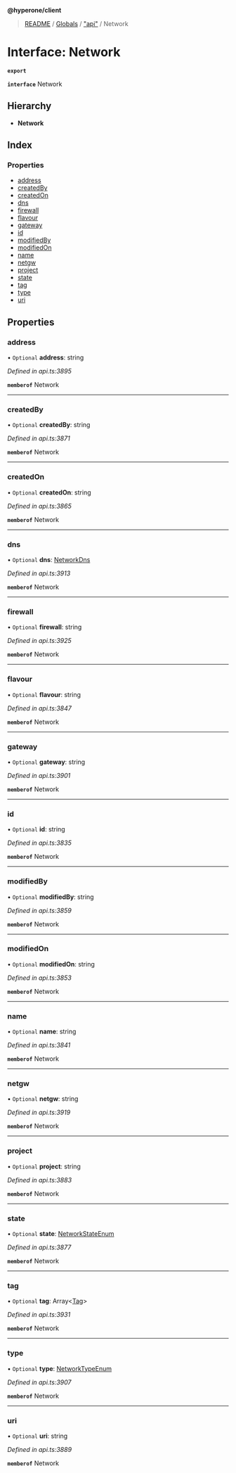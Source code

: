 **@hyperone/client**

> [README](../README.md) / [Globals](../globals.md) / ["api"](../modules/_api_.md) / Network

# Interface: Network

**`export`** 

**`interface`** Network

## Hierarchy

* **Network**

## Index

### Properties

* [address](_api_.network.md#address)
* [createdBy](_api_.network.md#createdby)
* [createdOn](_api_.network.md#createdon)
* [dns](_api_.network.md#dns)
* [firewall](_api_.network.md#firewall)
* [flavour](_api_.network.md#flavour)
* [gateway](_api_.network.md#gateway)
* [id](_api_.network.md#id)
* [modifiedBy](_api_.network.md#modifiedby)
* [modifiedOn](_api_.network.md#modifiedon)
* [name](_api_.network.md#name)
* [netgw](_api_.network.md#netgw)
* [project](_api_.network.md#project)
* [state](_api_.network.md#state)
* [tag](_api_.network.md#tag)
* [type](_api_.network.md#type)
* [uri](_api_.network.md#uri)

## Properties

### address

• `Optional` **address**: string

*Defined in api.ts:3895*

**`memberof`** Network

___

### createdBy

• `Optional` **createdBy**: string

*Defined in api.ts:3871*

**`memberof`** Network

___

### createdOn

• `Optional` **createdOn**: string

*Defined in api.ts:3865*

**`memberof`** Network

___

### dns

• `Optional` **dns**: [NetworkDns](_api_.networkdns.md)

*Defined in api.ts:3913*

**`memberof`** Network

___

### firewall

• `Optional` **firewall**: string

*Defined in api.ts:3925*

**`memberof`** Network

___

### flavour

• `Optional` **flavour**: string

*Defined in api.ts:3847*

**`memberof`** Network

___

### gateway

• `Optional` **gateway**: string

*Defined in api.ts:3901*

**`memberof`** Network

___

### id

• `Optional` **id**: string

*Defined in api.ts:3835*

**`memberof`** Network

___

### modifiedBy

• `Optional` **modifiedBy**: string

*Defined in api.ts:3859*

**`memberof`** Network

___

### modifiedOn

• `Optional` **modifiedOn**: string

*Defined in api.ts:3853*

**`memberof`** Network

___

### name

• `Optional` **name**: string

*Defined in api.ts:3841*

**`memberof`** Network

___

### netgw

• `Optional` **netgw**: string

*Defined in api.ts:3919*

**`memberof`** Network

___

### project

• `Optional` **project**: string

*Defined in api.ts:3883*

**`memberof`** Network

___

### state

• `Optional` **state**: [NetworkStateEnum](../enums/_api_.networkstateenum.md)

*Defined in api.ts:3877*

**`memberof`** Network

___

### tag

• `Optional` **tag**: Array\<[Tag](_api_.tag.md)>

*Defined in api.ts:3931*

**`memberof`** Network

___

### type

• `Optional` **type**: [NetworkTypeEnum](../enums/_api_.networktypeenum.md)

*Defined in api.ts:3907*

**`memberof`** Network

___

### uri

• `Optional` **uri**: string

*Defined in api.ts:3889*

**`memberof`** Network
